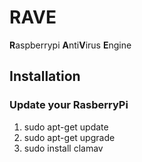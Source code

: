 # RAVE
**R**aspberrypi **A**nti**V**irus **E**ngine

## Installation

### Update your RasberryPi
1. sudo apt-get update
2. sudo apt-get upgrade
3. sudo install clamav

